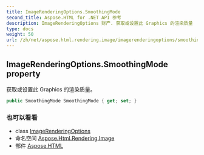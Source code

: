 ```yaml
---
title: ImageRenderingOptions.SmoothingMode
second_title: Aspose.HTML for .NET API 参考
description: ImageRenderingOptions 财产. 获取或设置此 Graphics 的渲染质量
type: docs
weight: 50
url: /zh/net/aspose.html.rendering.image/imagerenderingoptions/smoothingmode/
---
```

## ImageRenderingOptions.SmoothingMode property

获取或设置此 Graphics 的渲染质量。

```csharp
public SmoothingMode SmoothingMode { get; set; }
```

### 也可以看看

* class [ImageRenderingOptions](../)
* 命名空间 [Aspose.Html.Rendering.Image](../../imagerenderingoptions/)
* 部件 [Aspose.HTML](../../../)


